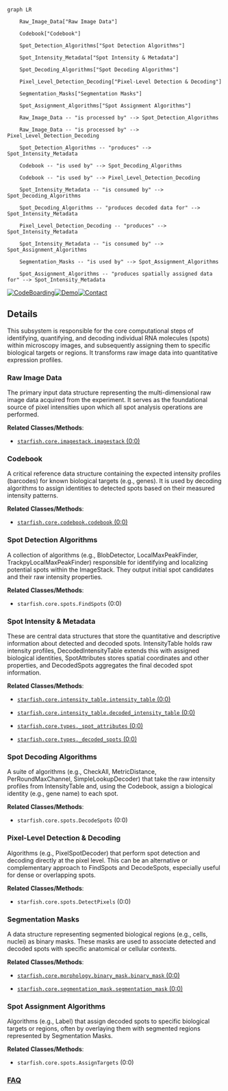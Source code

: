 ```mermaid

graph LR

    Raw_Image_Data["Raw Image Data"]

    Codebook["Codebook"]

    Spot_Detection_Algorithms["Spot Detection Algorithms"]

    Spot_Intensity_Metadata["Spot Intensity & Metadata"]

    Spot_Decoding_Algorithms["Spot Decoding Algorithms"]

    Pixel_Level_Detection_Decoding["Pixel-Level Detection & Decoding"]

    Segmentation_Masks["Segmentation Masks"]

    Spot_Assignment_Algorithms["Spot Assignment Algorithms"]

    Raw_Image_Data -- "is processed by" --> Spot_Detection_Algorithms

    Raw_Image_Data -- "is processed by" --> Pixel_Level_Detection_Decoding

    Spot_Detection_Algorithms -- "produces" --> Spot_Intensity_Metadata

    Codebook -- "is used by" --> Spot_Decoding_Algorithms

    Codebook -- "is used by" --> Pixel_Level_Detection_Decoding

    Spot_Intensity_Metadata -- "is consumed by" --> Spot_Decoding_Algorithms

    Spot_Decoding_Algorithms -- "produces decoded data for" --> Spot_Intensity_Metadata

    Pixel_Level_Detection_Decoding -- "produces" --> Spot_Intensity_Metadata

    Spot_Intensity_Metadata -- "is consumed by" --> Spot_Assignment_Algorithms

    Segmentation_Masks -- "is used by" --> Spot_Assignment_Algorithms

    Spot_Assignment_Algorithms -- "produces spatially assigned data for" --> Spot_Intensity_Metadata

```



[![CodeBoarding](https://img.shields.io/badge/Generated%20by-CodeBoarding-9cf?style=flat-square)](https://github.com/CodeBoarding/GeneratedOnBoardings)[![Demo](https://img.shields.io/badge/Try%20our-Demo-blue?style=flat-square)](https://www.codeboarding.org/demo)[![Contact](https://img.shields.io/badge/Contact%20us%20-%20contact@codeboarding.org-lightgrey?style=flat-square)](mailto:contact@codeboarding.org)



## Details



This subsystem is responsible for the core computational steps of identifying, quantifying, and decoding individual RNA molecules (spots) within microscopy images, and subsequently assigning them to specific biological targets or regions. It transforms raw image data into quantitative expression profiles.



### Raw Image Data

The primary input data structure representing the multi-dimensional raw image data acquired from the experiment. It serves as the foundational source of pixel intensities upon which all spot analysis operations are performed.





**Related Classes/Methods**:



- <a href="https://github.com/spacetx/starfish/starfish/core/imagestack/imagestack.py#L0-L0" target="_blank" rel="noopener noreferrer">`starfish.core.imagestack.imagestack` (0:0)</a>





### Codebook

A critical reference data structure containing the expected intensity profiles (barcodes) for known biological targets (e.g., genes). It is used by decoding algorithms to assign identities to detected spots based on their measured intensity patterns.





**Related Classes/Methods**:



- <a href="https://github.com/spacetx/starfish/starfish/core/codebook/codebook.py#L0-L0" target="_blank" rel="noopener noreferrer">`starfish.core.codebook.codebook` (0:0)</a>





### Spot Detection Algorithms

A collection of algorithms (e.g., BlobDetector, LocalMaxPeakFinder, TrackpyLocalMaxPeakFinder) responsible for identifying and localizing potential spots within the ImageStack. They output initial spot candidates and their raw intensity properties.





**Related Classes/Methods**:



- `starfish.core.spots.FindSpots` (0:0)





### Spot Intensity & Metadata

These are central data structures that store the quantitative and descriptive information about detected and decoded spots. IntensityTable holds raw intensity profiles, DecodedIntensityTable extends this with assigned biological identities, SpotAttributes stores spatial coordinates and other properties, and DecodedSpots aggregates the final decoded spot information.





**Related Classes/Methods**:



- <a href="https://github.com/spacetx/starfish/starfish/core/intensity_table/intensity_table.py#L0-L0" target="_blank" rel="noopener noreferrer">`starfish.core.intensity_table.intensity_table` (0:0)</a>

- <a href="https://github.com/spacetx/starfish/starfish/core/intensity_table/decoded_intensity_table.py#L0-L0" target="_blank" rel="noopener noreferrer">`starfish.core.intensity_table.decoded_intensity_table` (0:0)</a>

- <a href="https://github.com/spacetx/starfish/starfish/core/types/_spot_attributes.py#L0-L0" target="_blank" rel="noopener noreferrer">`starfish.core.types._spot_attributes` (0:0)</a>

- <a href="https://github.com/spacetx/starfish/starfish/core/types/_decoded_spots.py#L0-L0" target="_blank" rel="noopener noreferrer">`starfish.core.types._decoded_spots` (0:0)</a>





### Spot Decoding Algorithms

A suite of algorithms (e.g., CheckAll, MetricDistance, PerRoundMaxChannel, SimpleLookupDecoder) that take the raw intensity profiles from IntensityTable and, using the Codebook, assign a biological identity (e.g., gene name) to each spot.





**Related Classes/Methods**:



- `starfish.core.spots.DecodeSpots` (0:0)





### Pixel-Level Detection & Decoding

Algorithms (e.g., PixelSpotDecoder) that perform spot detection and decoding directly at the pixel level. This can be an alternative or complementary approach to FindSpots and DecodeSpots, especially useful for dense or overlapping spots.





**Related Classes/Methods**:



- `starfish.core.spots.DetectPixels` (0:0)





### Segmentation Masks

A data structure representing segmented biological regions (e.g., cells, nuclei) as binary masks. These masks are used to associate detected and decoded spots with specific anatomical or cellular contexts.





**Related Classes/Methods**:



- <a href="https://github.com/spacetx/starfish/starfish/core/morphology/binary_mask/binary_mask.py#L0-L0" target="_blank" rel="noopener noreferrer">`starfish.core.morphology.binary_mask.binary_mask` (0:0)</a>

- <a href="https://github.com/spacetx/starfish/starfish/core/segmentation_mask/segmentation_mask.py#L0-L0" target="_blank" rel="noopener noreferrer">`starfish.core.segmentation_mask.segmentation_mask` (0:0)</a>





### Spot Assignment Algorithms

Algorithms (e.g., Label) that assign decoded spots to specific biological targets or regions, often by overlaying them with segmented regions represented by Segmentation Masks.





**Related Classes/Methods**:



- `starfish.core.spots.AssignTargets` (0:0)









### [FAQ](https://github.com/CodeBoarding/GeneratedOnBoardings/tree/main?tab=readme-ov-file#faq)